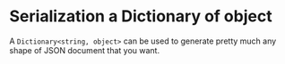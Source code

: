 # Serialization a Dictionary of object

A `Dictionary<string, object>` can be used to generate pretty much any shape of JSON document that you want.